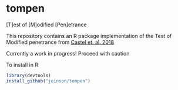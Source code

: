 # tompen
[T]est of [M]odified [Pen]etrance

This repository contains an R package implementation of the Test of Modified penetrance from [Castel et. al. 2018](https://www.nature.com/articles/s41588-018-0192-y)

Currently a work in progress! Proceed with caution

To install in R

```r
library(devtools)
install_github("jeinson/tompen")
```
